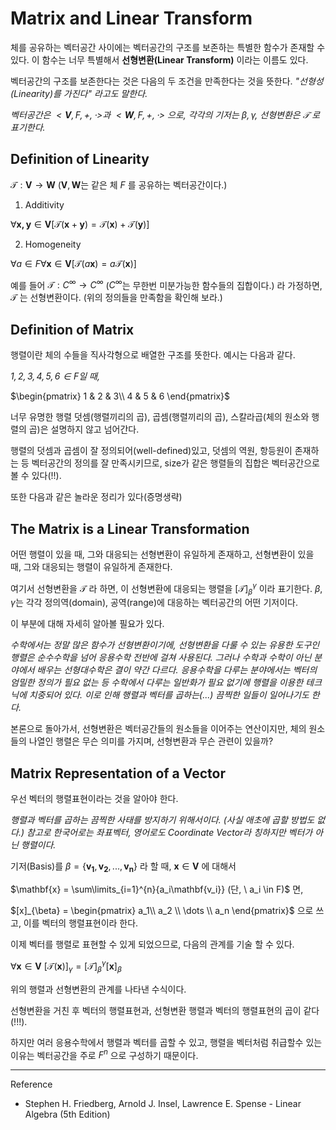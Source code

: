 # Matrix and Linear Transform

체를 공유하는 벡터공간 사이에는 벡터공간의 구조를 보존하는 특별한 함수가 존재할 수 있다.
이 함수는 너무 특별해서 **선형변환(Linear Transform)** 이라는 이름도 있다.

벡터공간의 구조를 보존한다는 것은 다음의 두 조건을 만족한다는 것을 뜻한다.
*"선형성(Linearity)를 가진다" 라고도 말한다.*

*벡터공간은 $<\mathbf{V}, F, +, \cdot>$과 $<\mathbf{W}, F, +, \cdot>$ 으로, 각각의 기저는 $\beta, \gamma$, 선형변환은 $\mathcal{T}$ 로 표기한다.*

## Definition of Linearity

$\mathcal{T}: \mathbf{V} \rightarrow \mathbf{W}$
($\mathbf{V}, \mathbf{W}$는 같은 체 $F$ 를 공유하는 벡터공간이다.)

1. Additivity

$\forall \mathbf{x, y} \in \mathbf{V} [\mathcal{T}(\mathbf{x} + \mathbf{y}) = \mathcal{T}(\mathbf{x}) + \mathcal{T}(\mathbf{y})]$

2. Homogeneity

$\forall a \in F \forall \mathbf{x} \in \mathbf{V} [\mathcal{T}(a\mathbf{x}) = a\mathcal{T}(\mathbf{x})]$

예를 들어 $\mathcal{T}: C^{\infty} \rightarrow C^{\infty}$ ($C^{\infty}$는 무한번 미분가능한 함수들의 집합이다.) 라 가정하면, $\mathcal{T}$ 는 선형변환이다. (위의 정의들을 만족함을 확인해 보라.)


## Definition of Matrix

행렬이란 체의 수들을 직사각형으로 배열한 구조를 뜻한다.
예시는 다음과 같다.

*$1, 2, 3, 4, 5, 6 \in F$일 때,*

$\begin{pmatrix}
1 & 2 & 3\\
4 & 5 & 6
\end{pmatrix}$

너무 유명한 행렬 덧셈(행렬끼리의 곱), 곱셈(행렬끼리의 곱), 스칼라곱(체의 원소와 행렬의 곱)은 설명하지 않고 넘어간다.

행렬의 덧셈과 곱셈이 잘 정의되어(well-defined)있고, 덧셈의 역원, 항등원이 존재하는 등 벡터공간의 정의를 잘 만족시키므로,
size가 같은 행렬들의 집합은 벡터공간으로 볼 수 있다(!!).

또한 다음과 같은 놀라운 정리가 있다(증명생략)

## The Matrix is a Linear Transformation

어떤 행렬이 있을 때, 그와 대응되는 선형변환이 유일하게 존재하고,
선형변환이 있을 때, 그와 대응되는 행렬이 유일하게 존재한다.

여기서 선형변환을 $\mathcal{T}$ 라 하면, 이 선형변환에 대응되는 행렬을 $[\mathcal{T}]_{\beta}^{\gamma}$ 이라 표기한다.
$\beta, \gamma$는 각각 정의역(domain), 공역(range)에 대응하는 벡터공간의 어떤 기저이다.

이 부분에 대해 자세히 알아볼 필요가 있다.

*수학에서는 정말 많은 함수가 선형변환이기에,*
*선형변환을 다룰 수 있는 유용한 도구인 행렬은 순수수학을 넘어 응용수학 전반에 걸쳐 사용된다.*
*그러나 수학과 수학이 아닌 분야에서 배우는 선형대수학은 결이 약간 다르다.*
*응용수학을 다루는 분야에서는 벡터의 엄밀한 정의가 필요 없는 등 수학에서 다루는 일반화가 필요 없기에 행렬을 이용한 테크닉에 치중되어 있다.*
*이로 인해 행렬과 벡터를 곱하는(...) 끔찍한 일들이 일어나기도 한다.*

본론으로 돌아가서, 선형변환은 벡터공간들의 원소들을 이어주는 연산이지만, 체의 원소들의 나열인 행렬은 무슨 의미를 가지며, 선형변환과 무슨 관련이 있을까?

## Matrix Representation of a Vector

우선 벡터의 행렬표현이라는 것을 알아야 한다.

*행렬과 벡터를 곱하는 끔찍한 사태를 방지하기 위해서이다. (사실 애초에 곱할 방법도 없다.)*
*참고로 한국어로는 좌표벡터, 영어로도 Coordinate Vector라 칭하지만 벡터가 아닌 행렬이다.*

기저(Basis)를 $\beta = \{\mathbf{v_1}, \mathbf{v_2}, ..., \mathbf{v_n}\}$ 라 할 때, $\mathbf{x} \in \mathbf{V}$ 에 대해서

$\mathbf{x} = \sum\limits_{i=1}^{n}{a_i\mathbf{v_i}} (단, \ a_i \in F)$ 면,

$[x]_{\beta} = \begin{pmatrix}
a_1\\
a_2 \\
\dots \\
a_n
\end{pmatrix}$
으로 쓰고, 이를 벡터의 행렬표현이라 한다.

이제 벡터를 행렬로 표현할 수 있게 되었으므로, 다음의 관계를 기술 할 수 있다.

$\forall \mathbf{x} \in \mathbf{V}$
$[\mathcal{T}(\mathbf{x})]_{\gamma} = [\mathcal{T}]_{\beta}^{\gamma}[\mathbf{x}]_{\beta}$

위의 행렬과 선형변환의 관계를 나타낸 수식이다.

선형변환을 거친 후 벡터의 행렬표현과, 선형변환 행렬과 벡터의 행렬표현의 곱이 같다(!!!).

하지만 여러 응용수학에서 행렬과 벡터를 곱할 수 있고, 행렬을 벡터처럼 취급할수 있는 이유는 벡터공간을 주로 $F^n$ 으로 구성하기 때문이다.

---

Reference
- Stephen H. Friedberg, Arnold J. Insel, Lawrence E. Spense - Linear Algebra (5th Edition)